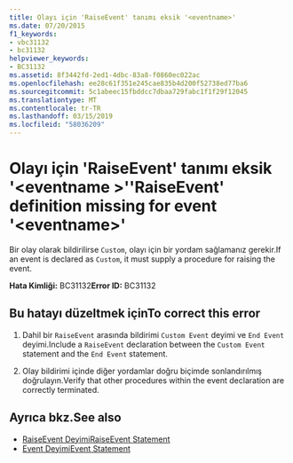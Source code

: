 ```yaml
---
title: Olayı için 'RaiseEvent' tanımı eksik '<eventname>'
ms.date: 07/20/2015
f1_keywords:
- vbc31132
- bc31132
helpviewer_keywords:
- BC31132
ms.assetid: 8f3442fd-2ed1-4dbc-83a8-f0860ec022ac
ms.openlocfilehash: ee28c61f351e245cae835b4d200f52738ed77ba6
ms.sourcegitcommit: 5c1abeec15fbddcc7dbaa729fabc1f1f29f12045
ms.translationtype: MT
ms.contentlocale: tr-TR
ms.lasthandoff: 03/15/2019
ms.locfileid: "58036209"
---
```

# <a name="raiseevent-definition-missing-for-event-eventname"></a><span data-ttu-id="ec903-102">Olayı için 'RaiseEvent' tanımı eksik '\<eventname >'</span><span class="sxs-lookup"><span data-stu-id="ec903-102">'RaiseEvent' definition missing for event '\<eventname>'</span></span>
<span data-ttu-id="ec903-103">Bir olay olarak bildirilirse `Custom`, olayı için bir yordam sağlamanız gerekir.</span><span class="sxs-lookup"><span data-stu-id="ec903-103">If an event is declared as `Custom`, it must supply a procedure for raising the event.</span></span>  
  
 <span data-ttu-id="ec903-104">**Hata Kimliği:** BC31132</span><span class="sxs-lookup"><span data-stu-id="ec903-104">**Error ID:** BC31132</span></span>  
  
## <a name="to-correct-this-error"></a><span data-ttu-id="ec903-105">Bu hatayı düzeltmek için</span><span class="sxs-lookup"><span data-stu-id="ec903-105">To correct this error</span></span>  
  
1.  <span data-ttu-id="ec903-106">Dahil bir `RaiseEvent` arasında bildirimi `Custom Event` deyimi ve `End Event` deyimi.</span><span class="sxs-lookup"><span data-stu-id="ec903-106">Include a `RaiseEvent` declaration between the `Custom Event` statement and the `End Event` statement.</span></span>  
  
2.  <span data-ttu-id="ec903-107">Olay bildirimi içinde diğer yordamlar doğru biçimde sonlandırılmış doğrulayın.</span><span class="sxs-lookup"><span data-stu-id="ec903-107">Verify that other procedures within the event declaration are correctly terminated.</span></span>  
  
## <a name="see-also"></a><span data-ttu-id="ec903-108">Ayrıca bkz.</span><span class="sxs-lookup"><span data-stu-id="ec903-108">See also</span></span>

- [<span data-ttu-id="ec903-109">RaiseEvent Deyimi</span><span class="sxs-lookup"><span data-stu-id="ec903-109">RaiseEvent Statement</span></span>](../../visual-basic/language-reference/statements/raiseevent-statement.md)
- [<span data-ttu-id="ec903-110">Event Deyimi</span><span class="sxs-lookup"><span data-stu-id="ec903-110">Event Statement</span></span>](../../visual-basic/language-reference/statements/event-statement.md)
